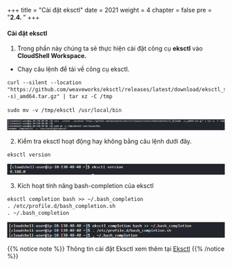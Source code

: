 +++
title = "Cài đặt eksctl"
date = 2021
weight = 4
chapter = false
pre = "<b>2.4. </b>"
+++

#### Cài đặt eksctl

1. Trong phần này chúng ta sẽ thực hiện cài đặt công cụ **eksctl** vào **CloudShell Workspace.**
- Chạy câu lệnh để tải về công cụ eksctl.
```
curl --silent --location "https://github.com/weaveworks/eksctl/releases/latest/download/eksctl_$(uname -s)_amd64.tar.gz" | tar xz -C /tmp

sudo mv -v /tmp/eksctl /usr/local/bin

```
![00001-Install-eksctl](/images/2-preparation-steps/4-Install-eksctl/00001-Install-eksctl.png?width=90pc)

2. Kiểm tra eksctl hoạt động hay không bằng câu lệnh dưới đây.
```
eksctl version

```
![00002-Install-eksctl](/images/2-preparation-steps/4-Install-eksctl/00002-Install-eksctl.png?width=90pc)

3. Kích hoạt tính năng bash-completion của eksctl
```
eksctl completion bash >> ~/.bash_completion
. /etc/profile.d/bash_completion.sh
. ~/.bash_completion

```
![00003-Install-eksctl](/images/2-preparation-steps/4-Install-eksctl/00003-Install-eksctl.png?width=90pc)


{{% notice note %}}
Thông tin cài đặt Eksctl xem thêm tại [Eksctl](https://docs.aws.amazon.com/eks/latest/userguide/eksctl.html)
{{% /notice %}}
